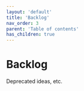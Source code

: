 ```yaml
---
layout: 'default'
title: 'Backlog'
nav_order: 3
parent: 'Table of contents'
has_children: true
---
```


# Backlog

Deprecated ideas, etc.
